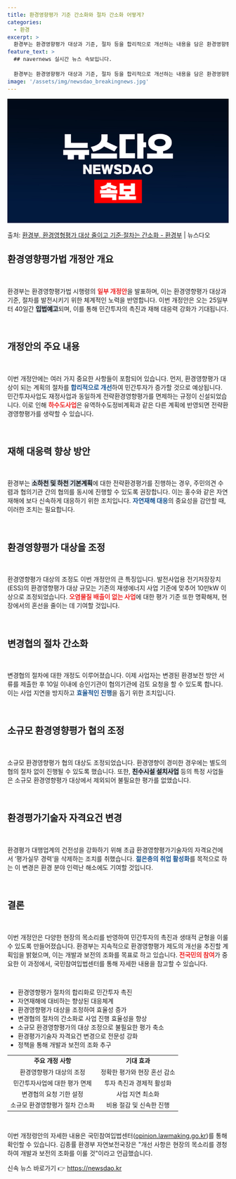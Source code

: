 ```yaml
---
title: 환경영향평가 기준 간소화와 절차 간소화 어떻게?
categories:
  - 환경
excerpt: >
  환경부는 환경영향평가 대상과 기준, 절차 등을 합리적으로 개선하는 내용을 담은 환경영향평가법 시행령 일부 개…
feature_text: >
  ## navernews 실시간 뉴스 속보입니다.

  환경부는 환경영향평가 대상과 기준, 절차 등을 합리적으로 개선하는 내용을 담은 환경영향평가법 시행령 일부 개…
image: '/assets/img/newsdao_breakingnews.jpg'
---
```


![뉴스다오 속보](/assets/img/newsdao_breakingnews.jpg)

<p>출처: <a href="https://newsdao.kr/1679" rel="dofollow">환경부, 환경영형평가 대상 줄이고 기준·절차는 간소화 - 환경부</a> | 뉴스다오</p>

<h2 data-ke-size="size26">환경영향평가법 개정안 개요</h2>

<p data-ke-size="size16">&nbsp;</p>

환경부는 환경영향평가법 시행령의 <b><span style="color: #ee2323;">일부 개정안</span></b>을 발표하며, 이는 환경영향평가 대상과 기준, 절차를 발전시키기 위한 체계적인 노력을 반영합니다. 이번 개정안은 오는 25일부터 40일간 <b><span style="background-color: #21538527;">입법예고</span></b>되며, 이를 통해 민간투자의 촉진과 재해 대응력 강화가 기대됩니다.

<p data-ke-size="size16">&nbsp;</p>

<h2 data-ke-size="size26">개정안의 주요 내용</h2>

<p data-ke-size="size16">&nbsp;</p>

이번 개정안에는 여러 가지 중요한 사항들이 포함되어 있습니다. 먼저, 환경영향평가 대상이 되는 계획의 절차를 <b><span style="color: #1a5490;">합리적으로 개선</span></b>하여 민간투자가 증가할 것으로 예상됩니다. 민간투자사업도 재정사업과 동일하게 전략환경영향평가를 면제하는 규정이 신설되었습니다. 이로 인해 <b><span style="color: #ee2323;">하수도사업</span></b>은 유역하수도정비계획과 같은 다른 계획에 반영되면 전략환경영향평가를 생략할 수 있습니다. 

<p data-ke-size="size16">&nbsp;</p>

<h2 data-ke-size="size26">재해 대응력 향상 방안</h2>

<p data-ke-size="size16">&nbsp;</p>

환경부는 <b><span style="background-color: #21538527;">소하천 및 하천 기본계획</span></b>에 대한 전략환경평가를 진행하는 경우, 주민의견 수렴과 협의기관 간의 협의를 동시에 진행할 수 있도록 권장합니다. 이는 홍수와 같은 자연재해에 보다 신속하게 대응하기 위한 조치입니다. <b><span style="color: #1a5490;">자연재해 대응</span></b>의 중요성을 감안할 때, 이러한 조치는 필요합니다.

<p data-ke-size="size16">&nbsp;</p>

<h2 data-ke-size="size26">환경영향평가 대상을 조정</h2>

<p data-ke-size="size16">&nbsp;</p>

환경영향평가 대상의 조정도 이번 개정안의 큰 특징입니다. 발전사업용 전기저장장치(ESS)의 환경영향평가 대상 규모는 기존의 재생에너지 사업 기준에 맞추어 10만kW 이상으로 조정되었습니다. <b><span style="color: #ee2323;">오염물질 배출이 없는 사업</span></b>에 대한 평가 기준 또한 명확해져, 현장에서의 혼선을 줄이는 데 기여할 것입니다. 

<p data-ke-size="size16">&nbsp;</p>

<h2 data-ke-size="size26">변경협의 절차 간소화</h2>

<p data-ke-size="size16">&nbsp;</p>

변경협의 절차에 대한 개정도 이루어졌습니다. 이제 사업자는 변경된 환경보전 방안 서류를 제출한 후 10일 이내에 승인기관이 협의기관에 검토 요청을 할 수 있도록 합니다. 이는 사업 지연을 방지하고 <b><span style="color: #1a5490;">효율적인 진행</span></b>을 돕기 위한 조치입니다. 

<p data-ke-size="size16">&nbsp;</p>

<h2 data-ke-size="size26">소규모 환경영향평가 협의 조정</h2>

<p data-ke-size="size16">&nbsp;</p>

소규모 환경영향평가 협의 대상도 조정되었습니다. 환경영향이 경미한 경우에는 별도의 협의 절차 없이 진행될 수 있도록 했습니다. 또한, <b><span style="background-color: #21538527;">친수시설 설치사업</span></b> 등의 특정 사업들은 소규모 환경영향평가 대상에서 제외되어 불필요한 평가를 없앴습니다. 

<p data-ke-size="size16">&nbsp;</p>

<h2 data-ke-size="size26">환경평가기술자 자격요건 변경</h2>

<p data-ke-size="size16">&nbsp;</p>

환경평가 대행업계의 건전성을 강화하기 위해 초급 환경영향평가기술자의 자격요건에서 ‘평가실무 경력’을 삭제하는 조치를 취했습니다. <b><span style="color: #1a5490;">젊은층의 취업 활성화</span></b>를 목적으로 하는 이 변경은 환경 분야 인력난 해소에도 기여할 것입니다.

<p data-ke-size="size16">&nbsp;</p>

<h2 data-ke-size="size26">결론</h2>

<p data-ke-size="size16">&nbsp;</p>

이번 개정안은 다양한 현장의 목소리를 반영하여 민간투자의 촉진과 생태적 균형을 이룰 수 있도록 만들어졌습니다. 환경부는 지속적으로 환경영향평가 제도의 개선을 추진할 계획임을 밝혔으며, 이는 개발과 보전의 조화를 목표로 하고 있습니다. <b><span style="color: #ee2323;">전국민의 참여</span></b>가 중요한 이 과정에서, 국민참여입법센터를 통해 자세한 내용을 참고할 수 있습니다.

<p data-ke-size="size16">&nbsp;</p>

<ul>
    <li>환경영향평가 절차의 합리화로 민간투자 촉진</li>
    <li>자연재해에 대비하는 향상된 대응체계</li>
    <li>환경영향평가 대상을 조정하여 효율성 증가</li>
    <li>변경협의 절차의 간소화로 사업 진행 효율성을 향상</li>
    <li>소규모 환경영향평가의 대상 조정으로 불필요한 평가 축소</li>
    <li>환경평가기술자 자격요건 변경으로 전문성 강화</li>
    <li>정책을 통해 개발과 보전의 조화 추구</li>
</ul>

<table style="width: 100%;">
    <tr>
        <td style="text-align: center; height: 17px;"><b>주요 개정 사항</b></td>
        <td style="text-align: center; height: 17px;"><b>기대 효과</b></td>
    </tr>
    <tr>
        <td style="text-align: center; height: 17px;">환경영향평가 대상의 조정</td>
        <td style="text-align: center; height: 17px;">정확한 평가와 현장 혼선 감소</td>
    </tr>
    <tr>
        <td style="text-align: center; height: 17px;">민간투자사업에 대한 평가 면제</td>
        <td style="text-align: center; height: 17px;">투자 촉진과 경제적 활성화</td>
    </tr>
    <tr>
        <td style="text-align: center; height: 17px;">변경협의 요청 기한 설정</td>
        <td style="text-align: center; height: 17px;">사업 지연 최소화</td>
    </tr>
    <tr>
        <td style="text-align: center; height: 17px;">소규모 환경영향평가 절차 간소화</td>
        <td style="text-align: center; height: 17px;">비용 절감 및 신속한 진행</td>
    </tr>
</table>

<p data-ke-size="size16">&nbsp;</p>

이번 개정령안의 자세한 내용은 국민참여입법센터([opinion.lawmaking.go.kr](https://opinion.lawmaking.go.kr))를 통해 확인할 수 있습니다. 김종률 환경부 자연보전국장은 "개선 사항은 현장의 목소리를 경청하여 개발과 보전의 조화를 이룰 것"이라고 언급했습니다. 

신속 뉴스 바로가기 👉 <a href="https://newsdao.kr" rel="dofollow">https://newsdao.kr</a>


